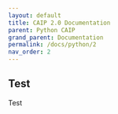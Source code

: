```yaml
---
layout: default
title: CAIP 2.0 Documentation
parent: Python CAIP
grand_parent: Documentation
permalink: /docs/python/2
nav_order: 2
---
```


## Test
Test